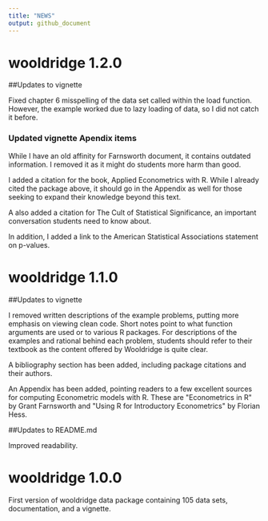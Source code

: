 ```yaml
---
title: "NEWS"
output: github_document
---
```


# wooldridge 1.2.0

##Updates to vignette

Fixed chapter 6 misspelling of the data set called within the load function. However, the example worked due to lazy loading of data, so I did not catch it before.

### Updated vignette Apendix items

While I have an old affinity for Farnsworth document, it contains outdated information. I removed it as it might do students more harm than good.

I added a citation for the book, Applied Econometrics with R. While I already cited the package above, it should go in the Appendix as well for those seeking to expand their knowledge beyond this text. 

A also added a citation for The Cult of Statistical Significance, an important conversation students need to know about.

In addition, I added a link to the American Statistical Associations statement on p-values.



# wooldridge 1.1.0

##Updates to vignette

I removed written descriptions of the example problems, putting more emphasis on viewing clean code. Short notes point to what function arguments are used or to various R packages. For descriptions of the examples and rational behind each problem, students should refer to their textbook as the content offered by Wooldridge is quite clear.

A bibliography section has been added, including package citations and their authors.

An Appendix has been added, pointing readers to a few excellent sources for computing Econometric models with R. These are "Econometrics in R" by Grant Farnsworth and "Using R for Introductory Econometrics" by Florian Hess.

##Updates to README.md 

Improved readability.


# wooldridge 1.0.0

First version of wooldridge data package containing 105 data sets, documentation, and a vignette.

